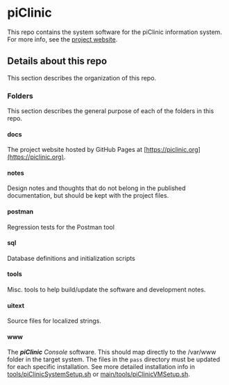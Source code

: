 # piClinic

This repo contains the system software for the piClinic information system.
For more info, see the [project website](https://piclinic.org).

## Details about this repo

This section describes the organization of this repo.

### Folders

This section describes the general purpose of each of the folders in this repo.

#### docs

The project website hosted by GitHub Pages at [https://piclinic.org](https://piclinic.org).

#### notes

Design notes and thoughts that do not belong in the published documentation, but should be kept with the project files.

#### postman

Regression tests for the Postman tool

#### sql

Database definitions and initialization scripts

#### tools

Misc. tools to help build/update the software and development notes.

#### uitext

Source files for localized strings.

#### www

The _**piClinic** Console_ software. This should map directly to the /var/www folder in the target system.
The files in the `pass` directory must be updated for each specific installation.
See more detailed installation info in [tools/piClinicSystemSetup.sh](https://github.com/docsbydesign/piClinic/blob/main/tools/piClinicSystemSetup.sh)
or [main/tools/piClinicVMSetup.sh](https://github.com/docsbydesign/piClinic/blob/main/tools/piClinicVMSetup.sh).